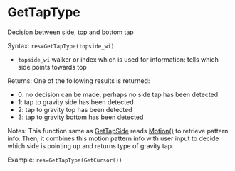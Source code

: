 # GetTapType 

Decision between side, top and bottom tap 

Syntax: `res=GetTapType(topside_wi)` 

* `topside_wi` walker or index which is used for information: tells which side points towards top 

Returns: One of the following results is returned: 

* 0: no decision can be made, perhaps no side tap has been detected 
* 1: tap to gravity side has been detected 
* 2: tap to gravity top has been detected 
* 3: tap to gravity bottom has been detected 

Notes: This function same as [GetTapSide](/api-native-functions/gettapside.md) reads [Motion\(\)](/api-native-functions/motion.md) to retrieve pattern info. Then, it combines this motion pattern info with user input to decide which side is pointing up and returns type of gravity tap. 

Example: `res=GetTapType(GetCursor())`

